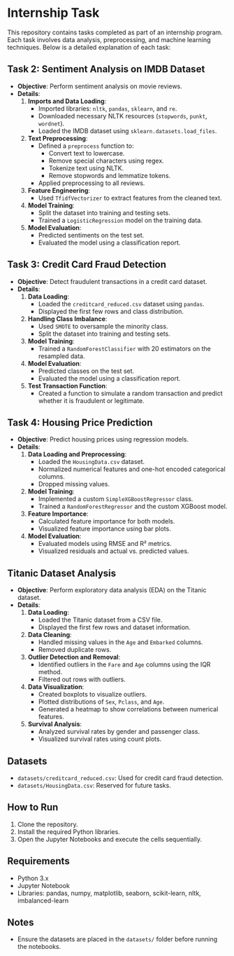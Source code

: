 # Internship Task

This repository contains tasks completed as part of an internship program. Each task involves data analysis, preprocessing, and machine learning techniques. Below is a detailed explanation of each task:

## Task 2: Sentiment Analysis on IMDB Dataset
- **Objective**: Perform sentiment analysis on movie reviews.
- **Details**:
  1. **Imports and Data Loading**:
     - Imported libraries: `nltk`, `pandas`, `sklearn`, and `re`.
     - Downloaded necessary NLTK resources (`stopwords`, `punkt`, `wordnet`).
     - Loaded the IMDB dataset using `sklearn.datasets.load_files`.
  2. **Text Preprocessing**:
     - Defined a `preprocess` function to:
       - Convert text to lowercase.
       - Remove special characters using regex.
       - Tokenize text using NLTK.
       - Remove stopwords and lemmatize tokens.
     - Applied preprocessing to all reviews.
  3. **Feature Engineering**:
     - Used `TfidfVectorizer` to extract features from the cleaned text.
  4. **Model Training**:
     - Split the dataset into training and testing sets.
     - Trained a `LogisticRegression` model on the training data.
  5. **Model Evaluation**:
     - Predicted sentiments on the test set.
     - Evaluated the model using a classification report.

## Task 3: Credit Card Fraud Detection
- **Objective**: Detect fraudulent transactions in a credit card dataset.
- **Details**:
  1. **Data Loading**:
     - Loaded the `creditcard_reduced.csv` dataset using `pandas`.
     - Displayed the first few rows and class distribution.
  2. **Handling Class Imbalance**:
     - Used `SMOTE` to oversample the minority class.
     - Split the dataset into training and testing sets.
  3. **Model Training**:
     - Trained a `RandomForestClassifier` with 20 estimators on the resampled data.
  4. **Model Evaluation**:
     - Predicted classes on the test set.
     - Evaluated the model using a classification report.
  5. **Test Transaction Function**:
     - Created a function to simulate a random transaction and predict whether it is fraudulent or legitimate.

## Task 4: Housing Price Prediction
- **Objective**: Predict housing prices using regression models.
- **Details**:
  1. **Data Loading and Preprocessing**:
     - Loaded the `HousingData.csv` dataset.
     - Normalized numerical features and one-hot encoded categorical columns.
     - Dropped missing values.
  2. **Model Training**:
     - Implemented a custom `SimpleXGBoostRegressor` class.
     - Trained a `RandomForestRegressor` and the custom XGBoost model.
  3. **Feature Importance**:
     - Calculated feature importance for both models.
     - Visualized feature importance using bar plots.
  4. **Model Evaluation**:
     - Evaluated models using RMSE and R² metrics.
     - Visualized residuals and actual vs. predicted values.


## Titanic Dataset Analysis
- **Objective**: Perform exploratory data analysis (EDA) on the Titanic dataset.
- **Details**:
  1. **Data Loading**:
     - Loaded the Titanic dataset from a CSV file.
     - Displayed the first few rows and dataset information.
  2. **Data Cleaning**:
     - Handled missing values in the `Age` and `Embarked` columns.
     - Removed duplicate rows.
  3. **Outlier Detection and Removal**:
     - Identified outliers in the `Fare` and `Age` columns using the IQR method.
     - Filtered out rows with outliers.
  4. **Data Visualization**:
     - Created boxplots to visualize outliers.
     - Plotted distributions of `Sex`, `Pclass`, and `Age`.
     - Generated a heatmap to show correlations between numerical features.
  5. **Survival Analysis**:
     - Analyzed survival rates by gender and passenger class.
     - Visualized survival rates using count plots.

## Datasets
- `datasets/creditcard_reduced.csv`: Used for credit card fraud detection.
- `datasets/HousingData.csv`: Reserved for future tasks.

## How to Run
1. Clone the repository.
2. Install the required Python libraries.
3. Open the Jupyter Notebooks and execute the cells sequentially.

## Requirements
- Python 3.x
- Jupyter Notebook
- Libraries: pandas, numpy, matplotlib, seaborn, scikit-learn, nltk, imbalanced-learn

## Notes
- Ensure the datasets are placed in the `datasets/` folder before running the notebooks.